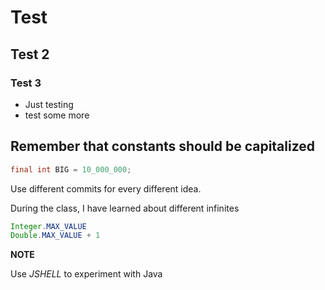# Test
## Test 2
### Test 3
* Just testing
* test some more

## Remember that constants should be capitalized

```java
final int BIG = 10_000_000;
```

Use different commits for every different idea.

During the class, I have learned about different infinites

```java
Integer.MAX_VALUE
Double.MAX_VALUE + 1
```

**NOTE**

Use *JSHELL* to experiment with Java
